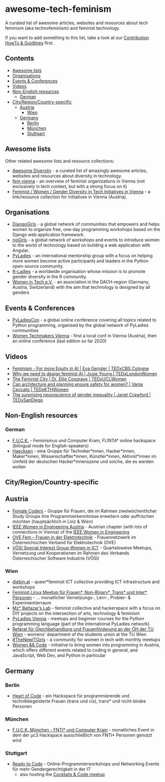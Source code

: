 # awesome-tech-feminism

A curated list of awesome articles, websites and resources about tech feminism (aka technofeminism) and feminist technology.

If you want to add something to this list, take a look at our [Contribution HowTo & Guidlines](./CONTRIBUTING.md) first.

## Contents

- [Awesome lists](#awesome-lists)
- [Organisations](#organisations)
- [Events & Conferences](#events--conferences)
- [Videos](#videos)
- [Non-English resources](#non-english-resources)
  - [German](#german)
- [City/Region/Country-specific](#cityregioncountry-specific)
  - [Austria](#austria)
    - [Wien](#wien)
  - [Germany](#germany)
    - [Berlin](#berlin)
    - [München](#münchen)
    - [Stuttgart](#stuttgart)

## Awesome lists

Other related awesome lists and resource collections:

- [Awesome Diversity](https://github.com/folkswhocode/awesome-diversity) - a curated list of amazingly awesome articles, websites and resources about diversity in technology.
- [fem vienna](https://femvienna.wordpress.com/) - an overview of feminist organizations in Vienna (not exclusively in tech context, but with a strong focus on it)
- [Feminist / Women / Gender Diversity in Tech Initiatives in Vienna](https://hackmd.io/@jackie/FeministTechVienna) - a link/resource collection for initiatives in Vienna (Austria).

## Organisations

- [DjangoGirls](https://djangogirls.org) - a global network of communities that empowers and helps women to organize free, one-day programming workshops based on the Django web application framework.
- [ngGirls](https://www.ng-girls.org/) - a global network of workshops and events to introduce women to the world of technology based on building a web application with Angular.
- [PyLadies](https://pyladies.com/) - an international mentorship group with a focus on helping more women become active participants and leaders in the Python open-source community.
- [R-Ladies](https://rladies.org) - a worldwide organisation whose mission is to promote gender diversity in the R community.
- [Women in Tech e.V.](https://www.womenintechev.de/) - an association in the DACH-region (Germany, Austria, Switzerland) with the aim that technology is designed by all genders

## Events & Conferences

- [PyLadiesCon](http://conference.pyladies.com/) - a global online conference covering all topics related to Python programming, organised by the global network of PyLadies communities
- [Women Techmakers Vienna](https://www.womentechmakers.at/) - first a local conf in Vienna (Austria), then an online conference (last edition so far 2020)

## Videos
- [Feminism - For more Equity in AI | Eva Gengler | TEDxCBS Cologne](https://www.youtube.com/watch?v=CxcCwvut50A)
- [Why we need to design feminist AI | Josie Young | TEDxLondonWomen](https://www.youtube.com/watch?v=E-O3LaSEcVw)
- [The Feminist City | Dr. Ellie Cosgrave | TEDxUCLWomen](https://www.youtube.com/watch?v=rNkB7afesco)
- [Can architecture and planning ensure safety for women? | Vania Ceccato | TEDxKTHWomen](https://www.youtube.com/watch?v=L8oEZ16vFzk)
- [The surprising neuroscience of gender inequality | Janet Crawford | TEDxSanDiego](https://www.youtube.com/watch?v=eCknUJJc3qU)

## Non-English resources

### German

- [F.U.C.K.](https://fuck-the.systems/) - Feminismus und Computer Kram, FLINTA\* online hackspace (bilingual mode for English-speakers)
- [Haecksen](https://www.haecksen.org) - eine Gruppe für Techniker\*innen, Hacker\*innen, Maker\*innen, Wissenschaftler\*innen, Künstler\*innen, Aktivist\*innen im Umfeld der deutschen Hacker\*innenszene und solche, die es werden wollen

## City/Region/Country-specific

## Austria

- [Female Coders](https://female-coders.at/) - Gruppe für Frauen, die im Rahmen zweiwöchentlicher Study Groups ihre Programmierkenntnisse erweitern oder auffrischen möchten (hauptsächlich in Linz & Wien)
- [IEEE Women in Engineering Austria](https://www.facebook.com/groups/IEEEWIEAustria/) - Austrian chapter (with lots of connections in Vienna) of the [IEEE Women in Engineering](https://www.ieee.org/membership/women/index.html)
- [OVE Fem – Frauen in der Elektrotechnik](https://www.ove.at/ove-network/ove-fem) - Frauennetzwerk im Österreichischen Verband für Elektrotechnik (OVE)
- [VÖSI Special Interest Group Women in ICT](https://www.voesi.or.at/aktiv/special-interest-group-womeninict/) - Quartalsweise Meetups, Vernetzung und Kooperationen im Rahmen des Verbands Österreichischer Software Industrie (VÖSI)

### Wien

- [diebin.at](https://diebin.at) - queer\*feminist ICT collective providing ICT infrastructure and workshops
- [Feminist Linux Meetup für Frauen*, Non-Binary*, Trans* und Inter* Personen](https://feminist-linux.diebin.at/) - … monatlicher Vernetzungs-, Lern-, Probier- & Experimentierraum
- [Mz\* Baltazar’s Lab](http://www.mzbaltazarslaboratory.org/) - feminist collective and hackerspace with a focus on DIY projects on the intersection of arts, technology & feminism
- [PyLadies Vienna](https://pyladies.at/) - meetups and beginner courses for the Python programming language (part of the international PyLadies network).
- [Referat für Gleichbehandlung und Frauenförderung an der ÖH der TU Wien](https://htu.at/gleich) - womens' department of the students union at the TU Wien
- [#TheNewITGirls](https://thenewitgirls.com/) - a community for women in tech with monthly meetups
- [Women && Code](https://womenandcode.org/) - initiative to bring women into programming in Austria, which offers different events related to coding in general, and JavaScript, Web Dev, and Python in particular

## Germany

### Berlin

- [Heart of Code](http://heartofcode.org/) - ein Hackspace für programmierende und technikbegeisterte Frauen (trans und cis), trans\* und nicht-binäre Personen

### München

- [F.U.C.K. München - FNTI\* und Computer Kram](https://wiki.muc.ccc.de/fuck-muc/) - monatliches Event in dem der µc3 Hackspace ausschließlich von FNTI\* Personen genutzt wird

### Stuttgart

- [Ready to Code](https://readytocode.org) - Online-Programmierworkshops und Networking Events für mehr Gendergerechtigkeit in der IT
  - also hosting the [Cocktails & Code meetup](https://www.meetup.com/de-DE/Cocktails-Code/)


